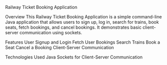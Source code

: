 Railway Ticket Booking Application

Overview
This Railway Ticket Booking Application is a simple command-line Java application that allows users to sign up, log in, search for trains, book seats, fetch bookings, and cancel bookings. It demonstrates basic client-server communication using sockets.

Features
User Signup and Login
Fetch User Bookings
Search Trains
Book a Seat
Cancel a Booking
Client-Server Communication

Technologies Used
Java
Sockets for Client-Server Communication

